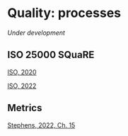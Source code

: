 # Quality: processes

*Under development*

## ISO 25000 SQuaRE

[ISO, 2020](https://www.iso.org/standard/64764.html)

[ISO, 2022](https://iso25000.com/index.php/en/iso-25000-standards)

## Metrics

[Stephens, 2022, Ch. 15](https://learning.oreilly.com/library/view/beginning-software-engineering/9781119901709/c15.xhtml)
